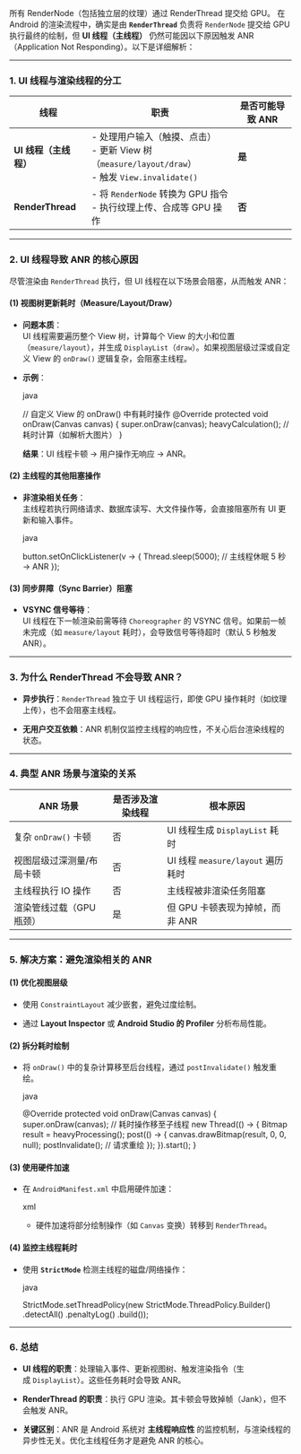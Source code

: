 所有 RenderNode（包括独立层的纹理）通过 RenderThread 提交给 GPU。
在 Android 的渲染流程中，确实是由 **`RenderThread`** 负责将 `RenderNode` 提交给 GPU 执行最终的绘制，但 **UI 线程（主线程）** 仍然可能因以下原因触发 ANR（Application Not Responding）。以下是详细解析：

---

### **1. UI 线程与渲染线程的分工**

|**线程**|**职责**|**是否可能导致 ANR**|
|---|---|---|
|**UI 线程（主线程）**|- 处理用户输入（触摸、点击）  <br>- 更新 View 树（`measure/layout/draw`）  <br>- 触发 `View.invalidate()`|**是**|
|**RenderThread**|- 将 `RenderNode` 转换为 GPU 指令  <br>- 执行纹理上传、合成等 GPU 操作|**否**|

---

### **2. UI 线程导致 ANR 的核心原因**

尽管渲染由 `RenderThread` 执行，但 UI 线程在以下场景会阻塞，从而触发 ANR：

#### **(1) 视图树更新耗时（Measure/Layout/Draw）**

- **问题本质**：  
    UI 线程需要遍历整个 View 树，计算每个 View 的大小和位置（`measure/layout`），并生成 `DisplayList`（`draw`）。如果视图层级过深或自定义 View 的 `onDraw()` 逻辑复杂，会阻塞主线程。
    
- **示例**：
    
    java
    
    // 自定义 View 的 onDraw() 中有耗时操作
    @Override
    protected void onDraw(Canvas canvas) {
        super.onDraw(canvas);
        heavyCalculation(); // 耗时计算（如解析大图片）
    }
    
    **结果**：UI 线程卡顿 → 用户操作无响应 → ANR。
    

#### **(2) 主线程的其他阻塞操作**

- **非渲染相关任务**：  
    主线程若执行网络请求、数据库读写、大文件操作等，会直接阻塞所有 UI 更新和输入事件。
    
    java
    
    button.setOnClickListener(v -> {
        Thread.sleep(5000); // 主线程休眠 5 秒 → ANR
    });
    

#### **(3) 同步屏障（Sync Barrier）阻塞**

- **VSYNC 信号等待**：  
    UI 线程在下一帧渲染前需等待 `Choreographer` 的 VSYNC 信号。如果前一帧未完成（如 `measure/layout` 耗时），会导致信号等待超时（默认 5 秒触发 ANR）。
    

---

### **3. 为什么 RenderThread 不会导致 ANR？**

- **异步执行**：`RenderThread` 独立于 UI 线程运行，即使 GPU 操作耗时（如纹理上传），也不会阻塞主线程。
    
- **无用户交互依赖**：ANR 机制仅监控主线程的响应性，不关心后台渲染线程的状态。
    

---

### **4. 典型 ANR 场景与渲染的关系**

|**ANR 场景**|**是否涉及渲染线程**|**根本原因**|
|---|---|---|
|复杂 `onDraw()` 卡顿|否|UI 线程生成 `DisplayList` 耗时|
|视图层级过深测量/布局卡顿|否|UI 线程 `measure/layout` 遍历耗时|
|主线程执行 IO 操作|否|主线程被非渲染任务阻塞|
|渲染管线过载（GPU 瓶颈）|是|但 GPU 卡顿表现为掉帧，而非 ANR|

---

### **5. 解决方案：避免渲染相关的 ANR**

#### **(1) 优化视图层级**

- 使用 `ConstraintLayout` 减少嵌套，避免过度绘制。
    
- 通过 **Layout Inspector** 或 **Android Studio 的 Profiler** 分析布局性能。
    

#### **(2) 拆分耗时绘制**

- 将 `onDraw()` 中的复杂计算移至后台线程，通过 `postInvalidate()` 触发重绘。
    
    java
    
    @Override
    protected void onDraw(Canvas canvas) {
        super.onDraw(canvas);
        // 耗时操作移至子线程
        new Thread(() -> {
            Bitmap result = heavyProcessing();
            post(() -> {
                canvas.drawBitmap(result, 0, 0, null);
                postInvalidate(); // 请求重绘
            });
        }).start();
    }
    

#### **(3) 使用硬件加速**

- 在 `AndroidManifest.xml` 中启用硬件加速：
    
    xml
    
    <application android:hardwareAccelerated="true">
    
    - 硬件加速将部分绘制操作（如 `Canvas` 变换）转移到 `RenderThread`。
        

#### **(4) 监控主线程耗时**

- 使用 **`StrictMode`** 检测主线程的磁盘/网络操作：
    
    java
    
    StrictMode.setThreadPolicy(new StrictMode.ThreadPolicy.Builder()
        .detectAll()
        .penaltyLog()
        .build());
    

---

### **6. 总结**

- **UI 线程的职责**：处理输入事件、更新视图树、触发渲染指令（生成 `DisplayList`）。这些任务耗时会导致 ANR。
    
- **RenderThread 的职责**：执行 GPU 渲染。其卡顿会导致掉帧（Jank），但不会触发 ANR。
    
- **关键区别**：ANR 是 Android 系统对 **主线程响应性** 的监控机制，与渲染线程的异步性无关。优化主线程任务才是避免 ANR 的核心。